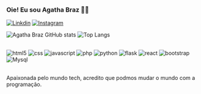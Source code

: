 ### Oie! Eu sou Agatha Braz  🙋‍♀️

[![Linkdin](https://img.shields.io/badge/LinkedIn-0077B5?style=for-the-badge&logo=linkedin&logoColor=white)](https://www.linkedin.com/in/agathanis%C3%A3braz/ )
[![Instagram](https://img.shields.io/badge/Instagram-E4405F?style=for-the-badge&logo=instagram&logoColor=white)](https://www.instagram.com/agathabraz_/ )

![Agatha Braz GitHub stats](https://github-readme-stats.vercel.app/api?username=Agathabraz&show_icons=trued&theme=dracula)
![Top Langs](https://github-readme-stats.vercel.app/api/top-langs/?username=Agathabraz&layout=compact)


<div style="display: inline_block"><br/>
<img aling="center" alt="html5" src="https://img.shields.io/badge/HTML5-E34F26?style=for-the-badge&logo=html5&logoColor=white"/>
<img aling="center" alt="css" src="https://img.shields.io/badge/CSS3-1572B6?style=for-the-badge&logo=css3&logoColor=white"/>
<img aling="center" alt="javascript" src="https://img.shields.io/badge/JavaScript-323330?style=for-the-badge&logo=javascript&logoColor=F7DF1E"/>
<img aling="center" alt="php" src="https://img.shields.io/badge/PHP-777BB4?style=for-the-badge&logo=php&logoColor=white"/>
<img aling="center" alt="python" src="https://img.shields.io/badge/Python-3776AB?style=for-the-badge&logo=python&logoColor=white"/>
<img aling="center" alt="flask" src="https://img.shields.io/badge/Flask-000000?style=for-the-badge&logo=flask&logoColor=white"/>
<img aling="center" alt="react" src="https://img.shields.io/badge/React-20232A?style=for-the-badge&logo=react&logoColor=61DAFB"/>
<img aling="center" alt="bootstrap" src="https://img.shields.io/badge/Bootstrap-563D7C?style=for-the-badge&logo=bootstrap&logoColor=white"/>
<img aling="center" alt="Mysql" src="https://img.shields.io/badge/MySQL-00000F?style=for-the-badge&logo=mysql&logoColor=white"/>
</div><br/>

Apaixonada pelo mundo tech, acredito que podmos mudar o mundo com a programação.
